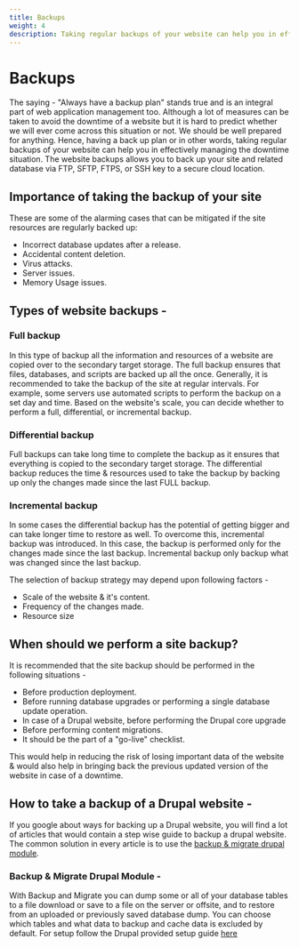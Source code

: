 ```yaml
---
title: Backups
weight: 4
description: Taking regular backups of your website can help you in effectively managing the downtime situation.
---
```


# Backups

The saying - "Always have a backup plan" stands true and is an integral part of web application management too. Although a lot of measures can be taken to avoid the downtime of a website but it is hard to predict whether we will ever come across this situation or not. We should be well prepared for anything. Hence, having a back up plan or in other words, taking regular backups of your website can help you in effectively managing the downtime situation. The website backups allows you to back up your site and related database via FTP, SFTP, FTPS, or SSH key to a secure cloud location.

## Importance of taking the backup of your site

These are some of the alarming cases that can be mitigated if the site resources are regularly backed up:

- Incorrect database updates after a release.
- Accidental content deletion.
- Virus attacks.
- Server issues.
- Memory Usage issues.

## Types of website backups -

### Full backup

In this type of backup all the information and resources of a website are copied over to the secondary target storage. The full backup ensures that files, databases, and scripts are backed up all the once. Generally, it is recommended to take the backup of the site at regular intervals. For example, some servers use automated scripts to perform the backup on a set day and time. Based on the website's scale, you can decide whether to perform a full, differential, or incremental backup.

### Differential backup

Full backups can take long time to complete the backup as it ensures that everything is copied to the secondary target storage. The differential backup reduces the time & resources used to take the backup by backing up only the changes made since the last FULL backup.

### Incremental backup

In some cases the differential backup has the potential of getting bigger and can take longer time to restore as well. To overcome this, incremental backup was introduced. In this case, the backup is performed only for the changes made since the last backup. Incremental backup only backup what was changed since the last backup.

The selection of backup strategy may depend upon following factors -

- Scale of the website & it's content.
- Frequency of the changes made.
- Resource size

## When should we perform a site backup?

It is recommended that the site backup should be performed in the following situations -

- Before production deployment.
- Before running database upgrades or performing a single database update operation.
- In case of a Drupal website, before performing the Drupal core upgrade
- Before performing content migrations.
- It should be the part of a "go-live" checklist.

This would help in reducing the risk of losing important data of the website & would also help in bringing back the previous updated version of the website in case of a downtime.

## How to take a backup of a Drupal website -

If you google about ways for backing up a Drupal website, you will find a lot of articles that would contain a step wise guide to backup a drupal website. The common solution in every article is to use the [backup & migrate drupal module](https://www.drupal.org/project/backup_migrate).

### Backup & Migrate Drupal Module -

With Backup and Migrate you can dump some or all of your database tables to a file download or save to a file on the server or offsite, and to restore from an uploaded or previously saved database dump. You can choose which tables and what data to backup and cache data is excluded by default. For setup follow the Drupal provided setup guide [here](https://www.drupal.org/docs/contributed-modules/backup-and-migrate/setup-guide-for-backup-and-migrate#:~:text=The%20Backup%20and%20Migrate%20module,well%20as%20automatic%20scheduled%20backups.)
